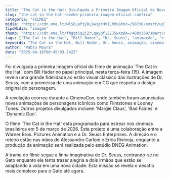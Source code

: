 ```yaml
---
title: "The Cat in the Hat: Divulgada a Primeira Imagem Oficial do Novo Filme"
slug: "the-cat-in-the-hat-recebe-primeira-imagem-oficial-confira"
categoria: "FILMES"
midia: "https://cdn.ome.lt/wlS6LePiyDL9wigrHVILhMuGtHc=/987x0/smart/uploads/conteudo/fotos/Design_sem_nome_-_2025-04-15T204805.166.png"
tipoMidia: "imagem"
thumb: "https://cdn.ome.lt/fNgqt5q2jZrLqaygf12ZJ5wXzBA=/480x360/smart/extras/conteudos/Design_sem_nome_-_2025-04-15T204805.166.png"
tags: ["The Cat in the Hat", "Bill Hader", "Dr. Seuss", "animação", "cinema", "Warner Bros", "DNEG Animation"]
keywords: "The Cat in the Hat, Bill Hader, Dr. Seuss, animação, cinema, Warner Bros, DNEG Animation"
author: "Pablo Moura"
data: "2025-04-16T00:45:03.542Z"
---
```


Foi divulgada a primeira imagem oficial do filme de animação 'The Cat in the Hat', com Bill Hader no papel principal, nesta terça-feira (15). A imagem revela uma grande fidelidade ao estilo visual clássico das ilustrações de Dr. Seuss, com a promessa de uma animação em CG que respeita o design original do personagem.

<blockquote class="twitter-tweet"><a href="https://twitter.com/user/status/1912225254719582435"></a></blockquote>

A revelação ocorreu durante a CinemaCon, onde também foram anunciadas novas animações de personagens icônicos como Flintstones e Looney Tunes. Outros projetos divulgados incluem 'Margie Claus', 'Bad Fairies' e 'Dynamic Duo'.

O filme 'The Cat in the Hat' está programado para estrear nos cinemas brasileiros em 5 de março de 2026. Este projeto é uma colaboração entre a Warner Bros. Pictures Animation e a Dr. Seuss Enterprises. A direção e o roteiro estão nas mãos de Alessandro Carloni e Erica Rivinoja, enquanto a produção da animação será realizada pelo estúdio DNEG Animation.

A trama do filme segue a linha imaginativa de Dr. Seuss, centrando-se no Gato enquanto ele tenta trazer alegria a dois irmãos que estão se adaptando à vida em uma nova cidade. Esta missão se revela o desafio mais complexo para o Gato até agora.